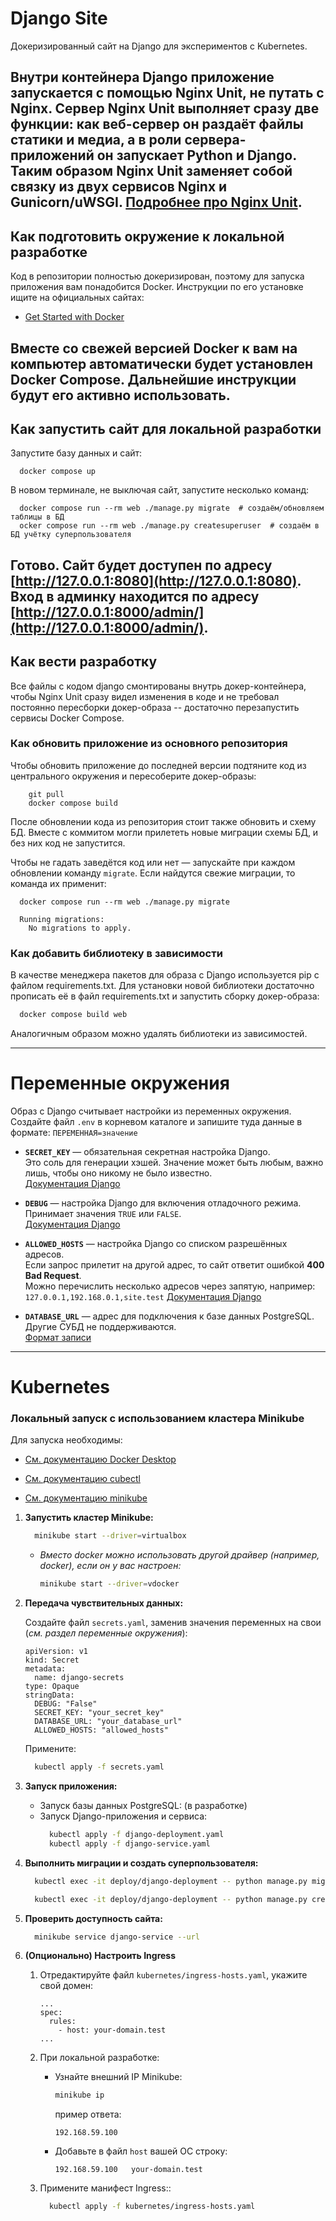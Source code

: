 # Django Site

Докеризированный сайт на Django для экспериментов с Kubernetes.

Внутри контейнера Django приложение запускается с помощью Nginx Unit, не путать с Nginx. Сервер Nginx Unit выполняет
сразу две функции: как веб-сервер он раздаёт файлы статики и медиа, а в роли сервера-приложений он запускает Python и
Django. Таким образом Nginx Unit заменяет собой связку из двух сервисов Nginx и
Gunicorn/uWSGI. [Подробнее про Nginx Unit](https://unit.nginx.org/).
---
## Как подготовить окружение к локальной разработке

Код в репозитории полностью докеризирован, поэтому для запуска приложения вам понадобится Docker. Инструкции по его
установке ищите на официальных сайтах:

- [Get Started with Docker](https://www.docker.com/get-started/)

Вместе со свежей версией Docker к вам на компьютер автоматически будет установлен Docker Compose. Дальнейшие инструкции
будут его активно использовать.
---
## Как запустить сайт для локальной разработки

Запустите базу данных и сайт:

```shell
  docker compose up
```

В новом терминале, не выключая сайт, запустите несколько команд:

```shell
  docker compose run --rm web ./manage.py migrate  # создаём/обновляем таблицы в БД
  ocker compose run --rm web ./manage.py createsuperuser  # создаём в БД учётку суперпользователя
```

Готово. Сайт будет доступен по адресу [http://127.0.0.1:8080](http://127.0.0.1:8080). Вход в админку находится по
адресу [http://127.0.0.1:8000/admin/](http://127.0.0.1:8000/admin/).
---
## Как вести разработку

Все файлы с кодом django смонтированы внутрь докер-контейнера, чтобы Nginx Unit сразу видел изменения в коде и не
требовал постоянно пересборки докер-образа -- достаточно перезапустить сервисы Docker Compose.

### Как обновить приложение из основного репозитория

Чтобы обновить приложение до последней версии подтяните код из центрального окружения и пересоберите докер-образы:

``` shell
    git pull
    docker compose build
```

После обновлении кода из репозитория стоит также обновить и схему БД. Вместе с коммитом могли прилететь новые миграции
схемы БД, и без них код не запустится.

Чтобы не гадать заведётся код или нет — запускайте при каждом обновлении команду `migrate`. Если найдутся свежие
миграции, то команда их применит:

```shell
  docker compose run --rm web ./manage.py migrate

  Running migrations:
    No migrations to apply.
```

### Как добавить библиотеку в зависимости

В качестве менеджера пакетов для образа с Django используется pip с файлом requirements.txt. Для установки новой
библиотеки достаточно прописать её в файл requirements.txt и запустить сборку докер-образа:

```sh
  docker compose build web
```
Аналогичным образом можно удалять библиотеки из зависимостей.

---
# Переменные окружения

Образ с Django считывает настройки из переменных окружения.  
Создайте файл `.env` в корневом каталоге и запишите туда данные в формате: `ПЕРЕМЕННАЯ=значение`

- **`SECRET_KEY`** — обязательная секретная настройка Django.  
   Это соль для генерации хэшей. Значение может быть любым, важно лишь, чтобы оно никому не было известно.  
  [Документация Django](https://docs.djangoproject.com/en/3.2/ref/settings/#secret-key)
- **`DEBUG`** — настройка Django для включения отладочного режима.  
  Принимает значения `TRUE` или `FALSE`.  
  [Документация Django](https://docs.djangoproject.com/en/3.2/ref/settings/#std:setting-DEBUG)

- **`ALLOWED_HOSTS`** — настройка Django со списком разрешённых адресов.  
  Если запрос прилетит на другой адрес, то сайт ответит ошибкой **400 Bad Request**.  
  Можно перечислить несколько адресов через запятую, например: `127.0.0.1,192.168.0.1,site.test`
  [Документация Django](https://docs.djangoproject.com/en/3.2/ref/settings/#allowed-hosts)
- **`DATABASE_URL`** — адрес для подключения к базе данных PostgreSQL.  
  Другие СУБД не поддерживаются.  
  [Формат записи](https://github.com/jacobian/dj-database-url#url-schema)
---
# Kubernetes

### Локальный запуск с использованием кластера Minikube

   Для запуска необходимы:
   
- [См. документацию Docker Desktop](https://www.docker.com/get-started/)
   
- [См. документацию сubectl](https://kubernetes.io/docs/tasks/tools/)
   
- [См. документацию minikube](https://kubernetes.io/docs/tasks/tools/)


1. **Запустить кластер Minikube:**

    ```sh
      minikube start --driver=virtualbox
    ```
    * *Вместо docker можно использовать другой драйвер (например, docker), если он у вас настроен:*

        ```sh
        minikube start --driver=vdocker
        ```
2. **Передача чувствительных данных:**

   Создайте файл `secrets.yaml`, заменив значения переменных на свои (*см. раздел переменные окружения*):

    ```
    apiVersion: v1
    kind: Secret
    metadata:
      name: django-secrets
    type: Opaque
    stringData:
      DEBUG: "False"
      SECRET_KEY: "your_secret_key"
      DATABASE_URL: "your_database_url"
      ALLOWED_HOSTS: "allowed_hosts"
    ```

   Примените:
    ```sh
      kubectl apply -f secrets.yaml
    ```

3. **Запуск приложения:**
    - Запуск базы данных PostgreSQL: (в разработке)
    - Запуск Django-приложения и сервиса:
        ```sh
          kubectl apply -f django-deployment.yaml
          kubectl apply -f django-service.yaml
        ```
4. **Выполнить миграции и создать суперпользователя:**
    ```sh
      kubectl exec -it deploy/django-deployment -- python manage.py migrate # создаём/обновляем таблицы в БД
    
      kubectl exec -it deploy/django-deployment -- python manage.py createsuperuser # создаём суперпользователя
    ```
5. **Проверить доступность сайта:**
    ```sh
      minikube service django-service --url
    ```

6. **(Опционально) Настроить Ingress**
    1. Отредактируйте файл `kubernetes/ingress-hosts.yaml`, укажите свой домен:
        ```
        ...
        spec:
          rules:
            - host: your-domain.test
        ...
        ```
    2. При локальной разработке:
        - Узнайте внешний IP Minikube:
            ```sh
            minikube ip
            ```
          пример ответа:
            ```
            192.168.59.100
            ```
        - Добавьте в файл `host` вашей ОС строку:

            ```
            192.168.59.100   your-domain.test
            ```
    3. Примените манифест Ingress::
        ```sh
          kubectl apply -f kubernetes/ingress-hosts.yaml
        ```
